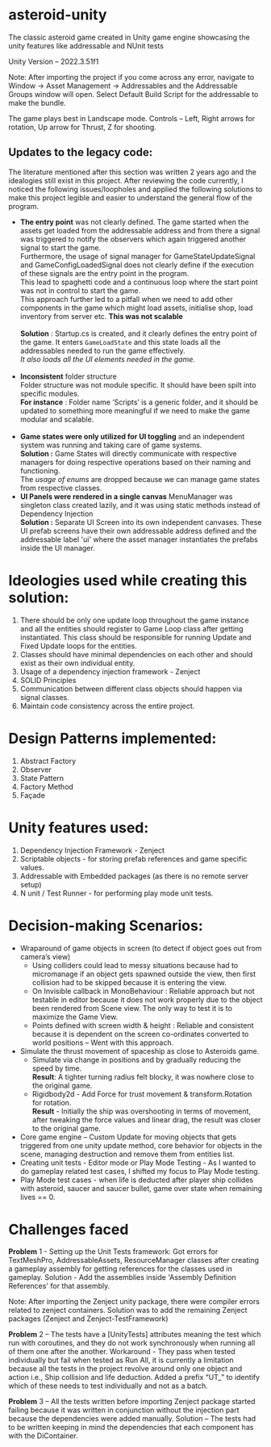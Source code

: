 # asteroid-unity
The classic asteroid game created in Unity game engine showcasing the unity features like addressable and NUnit tests

Unity Version – 2022.3.51f1

Note: After importing the project if you come across any error, navigate to Window -> Asset Management -> Addressables and the Addressable Groups window will open. Select Default Build Script for the addressable to make the bundle.
  
 
The game plays best in Landscape mode.
        Controls – Left, Right arrows for rotation, Up arrow for Thrust, Z for shooting.

## Updates to the legacy code:
The literature mentioned after this section was written 2 years ago and the idealogies still exist in this project.
After reviewing the code currently, I noticed the following issues/loopholes and applied the following solutions to make this project legible and easier to understand the general flow of the program.

- **The entry point** was not clearly defined. The game started when the assets get loaded from the addressable address and from there a signal was triggered to notify the observers which again triggered another signal to start the game.
  <br> Furthermore, the usage of signal manager for GameStateUpdateSignal and GameConfigLoadedSignal does not clearly define if the execution of these signals are the entry point in the program.
  <br> This lead to spaghetti code and a continuous loop where the start point was not in control to start the game.
  <br> This approach further led to a pitfall when we need to add other components in the game which might load assets, initialise shop, load inventory from server etc. **This was not scalable**
  <br> <br> **Solution** : Startup.cs is created, and it clearly defines the entry point of the game. It enters `GameLoadState` and this state loads all the addressables needed to run the game effectively.
  _<br>  It also loads all the UI elements needed in the game._
  <br> <br>
- **Inconsistent** folder structure
  <br> Folder structure was not module specific. It should have been spilt into specific modules. 
  <br> **For instance** : Folder name ‘Scripts’ is a generic folder, and it should be updated to something more meaningful if we need to make the game modular and scalable. 
  <br> <br>
- **Game states were only utilized for UI toggling** and an independent system was running and taking care of game systems. 
  <br> **Solution :** Game States will directly communicate with respective managers for doing respective operations based on their naming and functioning.
  <br> The _usage of enums_ are dropped because we can manage game states from respective classes. <br>
- **UI Panels were rendered in a single canvas** MenuManager was singleton class created lazily, and it was using static methods instead of Dependency Injection
  <br> **Solution :** Separate UI Screen into its own independent canvases. These UI prefab screens have their own addressable address defined and the addressable label 'ui' where the asset manager instantiates the prefabs inside the UI manager. 

# Ideologies used while creating this solution:
1.	There should be only one update loop throughout the game instance and all the entities should register to Game Loop class after getting instantiated. This class should be responsible for running Update and Fixed Update loops for the entities.
2.	Classes should have minimal dependencies on each other and should exist as their own individual entity.
3.	Usage of a dependency injection framework - Zenject
4.	SOLID Principles
5.	Communication between different class objects should happen via signal classes.
6.	Maintain code consistency across the entire project.

# Design Patterns implemented:
1.	Abstract Factory 
2.	Observer
3.	State Pattern
4.	Factory Method
5.	Façade

# Unity features used:
1.	Dependency Injection Framework - Zenject
2.	Scriptable objects - for storing prefab references and game specific values.
3.	Addressable with Embedded packages (as there is no remote server setup) 
4.	N unit / Test Runner - for performing play mode unit tests.

# Decision-making Scenarios:
* Wraparound of game objects in screen (to detect if object goes out from camera’s view)
  -	Using colliders could lead to messy situations because had to micromanage if an object gets spawned outside the view, then first collision had to be skipped because it is entering the view.  
  -	On Invisible callback in MonoBehaviour : Reliable approach but not testable in editor because it does not work properly due to the object been rendered from Scene view. The only way to test it is to maximize the Game View.
  -	Points defined with screen width & height : Reliable and consistent because it is dependent on the screen co-ordinates converted to world positions – Went with this approach.
* Simulate the thrust movement of spaceship as close to Asteroids game.
  -	Simulate via change in positions and by gradually reducing the speed by time. 
  <br> **Result**: A tighter turning radius felt blocky, it was nowhere close to the original game.
  - Rigidbody2d - Add Force for trust movement & transform.Rotation for rotation.
  <br> **Result** - Initially the ship was overshooting in terms of movement, after tweaking the force values and linear drag, the result was closer to the original game.
* Core game engine – Custom Update for moving objects that gets triggered from one unity update method, core behavior for objects in the scene, managing destruction and remove them from entities list.
* Creating unit tests - Editor mode or Play Mode Testing - As I wanted to do gameplay related test cases, I shifted my focus to Play Mode testing.
* Play Mode test cases - when life is deducted after player ship collides with asteroid, saucer and saucer bullet, game over state when remaining lives == 0.

# Challenges faced

**Problem** 1 - Setting up the Unit Tests framework:
Got errors for TextMeshPro, AddressableAssets, ResourceManager classes after creating a gameplay assembly for getting references for the classes used in gameplay.
Solution - Add the assemblies inside 'Assembly Definition References' for that assembly.
 

Note: After importing the Zenject unity package, there were compiler errors related to zenject containers. Solution was to add the remaining Zenject packages (Zenject and Zenject-TestFramework)

**Problem** 2 – The tests have a [UnityTests] attributes meaning the test which run with coroutines, and they do not work synchronously when running all of them one after the another. 
Workaround - They pass when tested individually but fail when tested as Run All, it is currently a limitation because all the tests in the project revolve around only one object and action i.e., Ship collision and life deduction. Added a prefix “UT_<TestNameForSpecificCondition>” to identify which of these needs to test individually and not as a batch.

**Problem** 3 – All the tests written before importing Zenject package started failing because it was written in conjunction without the injection part because the dependencies were added manually. 
Solution – The tests had to be written keeping in mind the dependencies that each component has with the DiContainer.

 

